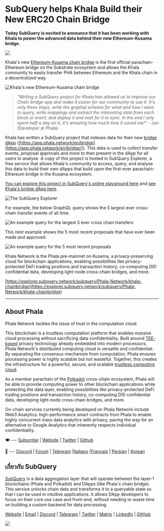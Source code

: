 # SubQuery helps Khala Build their New ERC20 Chain Bridge

**Today SubQuery is excited to announce that it has been working with Khala to power the advanced data behind their new Ethereum-Kusama bridge.**

![](https://miro.medium.com/max/700/1*rXooUCLYTT3rWp-mXSryxg.png)

Khala's new [Ethereum-Kusama chain bridge](https://app.phala.network/en/bridge/) is the first official parachain-Ethereum bridge on the Substrate ecosystem and allows the Khala community to easily transfer PHA between Ethereum and the Khala chain in a decentralized way.

![Khala's new Ethereum-Kusama chain bridge](https://miro.medium.com/max/700/1*9k8TLUugLCsXHWOHlU2Gkg.png)

> _"Writing a SubQuery project for Khala has allowed us to improve our Chain bridge app and make it easier for our community to use it. It's only three steps, write the graphql.schema for what and how I want to query, write mappings and extract the interesting data from each block or event, and deploy it and wait for it to sync. In the end I only spent half a day on it, it's amazing how much time it saved me!"_ - Jun (Developer at Phala)

Khala has written a SubQuery project that indexes data for their new [bridge dApp](https://app.phala.network/en/bridge/) ([https://app.phala.network/en/bridge](https://app.phala.network/en/bridge/)). This data is used to collect transfer events, proposal approvals and more to then present in the dApp for all users to analyse. A copy of this project is hosted in SubQuery Explorer, a free service that allows Khala's community to access, query, and analyse this data to build their own dApps that build upon the first-ever parachain-Ethereum bridge in the Kusama ecosystem.

[You can explore this project in SubQuery's online playground here](https://explorer.subquery.network/subquery/Phala-Network/khala-chainbridge) and [see Khala's bridge dApp here](https://app.phala.network/en/bridge/).

![The SubQuery Explorer](https://miro.medium.com/max/700/1*epyc3vnlRiWwEXN27lgZgw.png)

For example, the below GraphQL query shows the 5 largest ever cross-chain transfer events of all time.

![An example query for the largest 5 ever cross chain transfers](https://miro.medium.com/max/700/1*lQiiQgti75yb1tVoXXxipw.png)

This next example shows the 5 most recent proposals that have ever been made and approved.

![An example query for the 5 most recent proposals](https://miro.medium.com/max/700/1*SdlwnW-kkqZ_Lh4h7KFhtw.png)

Khala Network is the Phala pre-mainnet on Kusama, a privacy-preserving cloud for blockchain applications, enabling possibilities like privacy-protected DeFi trading positions and transaction history, co-computing DID confidential data, developing light-node cross-chain bridges, and more.

[https://explorer.subquery.network/subquery/Phala-Network/khala-chainbridge](https://explorer.subquery.network/subquery/Phala-Network/khala-chainbridge)

---

## About Phala

Phala Network tackles the issue of trust in the computation cloud.

This blockchain is a trustless computation platform that enables massive cloud processing without sacrificing data confidentiality. Built around [TEE-based](https://en.wikipedia.org/wiki/Trusted_execution_environment) privacy technology already embedded into modern processors, Phala Network's distributed computing cloud is versatile and confidential. By separating the consensus mechanism from computation, Phala ensures processing power is highly scalable but not wasteful. Together, this creates the infrastructure for a powerful, secure, and scalable [trustless computing cloud](https://medium.com/phala-network/phala-transparent-and-private-global-computation-cloud-2d80c70ad1e9).

As a member parachain of the [Polkadot](https://polkadot.network/technology/) cross-chain ecosystem, Phala will be able to provide computing power to other blockchain applications while protecting the data layer, enabling possibilities like privacy-protected DeFi trading positions and transaction history, co-computing DID confidential data, developing light-node cross-chain bridges, and more.

On-chain services currently being developed on Phala Network include Web3 Analytics: high-performance smart contracts from Phala to enable highly concurrent mass data analytics with privacy, paving the way for an alternative to Google Analytics that inherently respects individual confidentiality.

🍽 --- [Subscribe](https://mailchi.mp/fd48395f09dc/w3a-landing-page) | [Website](https://phala.network/) | [Twitter](https://twitter.com/PhalaNetwork) | [Github](https://github.com/Phala-Network)

🥤 --- [Discord](https://discord.gg/myBmQu5) | [Forum](https://forum.phala.network/) | [Telegram](https://t.me/phalanetwork) |[Italiano](https://medium.com/phala-italia/ancora-pi%C3%B9-premi-in-arrivo-fino-a-150-pha-per-ksm-e-nuove-nft-in-edizione-speciale-ba2776148de8) |[Français](https://medium.com/phala-fran%C3%A7ais/encore-plus-de-r%C3%A9compenses-jusqu%C3%A0-150-pha-par-ksm-et-de-nouveaux-nft-%C3%A9dition-sp%C3%A9ciale-9e5f7683c5b6) | [Persian](https://virgool.io/PhalaNetwork-Persian/%D8%AC%D9%88%D8%A7%DB%8C%D8%B2-%D8%A8%DB%8C%D8%B4%D8%AA%D8%B1-%D8%A8%D8%B2%D9%88%D8%AF%DB%8C-%D8%AA%D8%A7-%DB%B1%DB%B5%DB%B0-pha-%D8%A8%D9%87-%D8%A7%D8%B2%D8%A7%DB%8C-%D9%87%D8%B1-ksm-%D9%88-%D9%86%D8%B3%D8%AE%D9%87-%D9%87%D8%A7%DB%8C-nft-%D9%88%DB%8C%DA%98%D9%87-ejxonlenaxp2) | [Korean](https://medium.com/phala-%ED%95%9C%EA%B5%AD)

## เกี่ยวกับ SubQuery

[SubQuery](https://subquery.network/) is a data aggregation layer that will operate between the layer-1 blockchains (Phala and Polkadot) and DApps (like Phala's chain bridge). This service unlocks chain data and transforms it to a queryable state so that I can be used in intuitive applications. It allows DApp developers to focus on their core use case and front-end, without needing to waste time on building a custom backend for data processing.

[Website](https://subquery.network/) | [Email](mailto:hello@subquery.network) | [Discord](https://discord.com/invite/78zg8aBSMG) | [Telegram](https://t.me/subquerynetwork) | [Twitter](https://twitter.com/subquerynetwork) | [Matrix](https://matrix.to/#/#subquery:matrix.org) | [LinkedIn](https://www.linkedin.com/company/subquery) | [GitHub](https://github.com/subquery)

![](https://miro.medium.com/max/600/1*3BFCkeqtKBhQXKg2C_iFwQ.gif)
